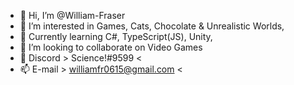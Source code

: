 - 👋 Hi, I’m @William-Fraser
- 👀 I’m interested in Games, Cats, Chocolate & Unrealistic Worlds, 
- 🌱 Currently learning C#, TypeScript(JS), Unity, 
- 💞️ I’m looking to collaborate on Video Games
- :space_invader: Discord > Science!#9599 <
- 📫 E-mail > williamfr0615@gmail.com <

<!---
William-Fraser/William-Fraser is a ✨ special ✨ repository because its `README.md` (this file) appears on your GitHub profile.
You can click the Preview link to take a look at your changes.
--->
